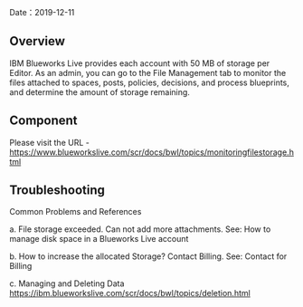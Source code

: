 Date：2019-12-11

## Overview 

IBM Blueworks Live provides each account with 50 MB of storage per Editor. As an admin, you can go to the File Management tab to monitor the files attached to spaces, posts, policies, decisions, and process blueprints, and determine the amount of storage remaining. 


## Component 

Please visit the URL - https://www.blueworkslive.com/scr/docs/bwl/topics/monitoringfilestorage.html


## Troubleshooting 

Common Problems and References 

a. File storage exceeded. Can not add more attachments. 
See: 
How to manage disk space in a Blueworks Live account 

b. How to increase the allocated Storage? 
Contact Billing. 
See: Contact for Billing 

c. Managing and Deleting Data 
https://ibm.blueworkslive.com/scr/docs/bwl/topics/deletion.html 

 

